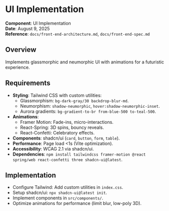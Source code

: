 # UI Implementation

**Component**: UI Implementation  
**Date**: August 9, 2025  
**Reference**: `docs/front-end-architecture.md`, `docs/front-end-spec.md`

## Overview
Implements glassmorphic and neumorphic UI with animations for a futuristic experience.

## Requirements
- **Styling**: Tailwind CSS with custom utilities:
  - Glassmorphism: `bg-dark-gray/30 backdrop-blur-md`.
  - Neumorphism: `shadow-neumorphic`, `hover:shadow-neumorphic-inset`.
  - Aurora gradients: `bg-gradient-to-br from-blue-500 to-teal-500`.
- **Animations**:
  - Framer Motion: Fade-ins, micro-interactions.
  - React-Spring: 3D spins, bouncy reveals.
  - React-Confetti: Celebratory effects.
- **Components**: shadcn/ui (`card`, `button`, `form`, `table`).
- **Performance**: Page load <1s (Vite optimization).
- **Accessibility**: WCAG 2.1 via shadcn/ui.
- **Dependencies**: `npm install tailwindcss framer-motion @react spring/web react-confetti three shadcn-ui@latest`.

## Implementation
- Configure Tailwind: Add custom utilities in `index.css`.
- Setup shadcn/ui: `npx shadcn-ui@latest init`.
- Implement components in `src/components/`.
- Optimize animations for performance (limit blur, low-poly 3D).